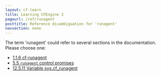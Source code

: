 ```yaml
---
layout: cf-learn
title: Learning CFEngine 3
pageurl: /ref/runagent
posttitle: Reference disambiguation for 'runagent'
navsection: none
---
```


The term 'runagent' could refer to several sections in the documentation. Please choose one:

- [1\.1\.6 cf\-runagent](https://cfengine.com/manuals/cf3-reference.html#cf-runagent)
- [5\.5 <code>runagent</code> control promises](https://cfengine.com/manuals/cf3-reference.html#control-runagent)
- [12\.5\.11 Variable sys\.cf\_runagent](https://cfengine.com/manuals/cf3-reference.html#Variable-sys.cf_runagent)
